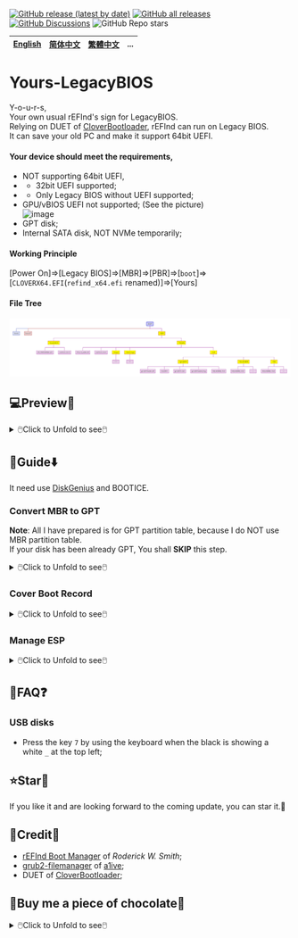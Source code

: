 [![GitHub release (latest by date)](https://img.shields.io/github/v/release/M-L-P/Yours-LegacyBIOS)](https://github.com/M-L-P/Yours-LegacyBIOS/releases/latest)
[![GitHub all releases](https://img.shields.io/github/downloads/M-L-P/Yours-LegacyBIOS/total)](https://github.com/M-L-P/Yours-LegacyBIOS/releases)
[![GitHub Discussions](https://img.shields.io/github/discussions/M-L-P/Yours-LegacyBIOS)](https://github.com/M-L-P/Yours-LegacyBIOS/discussions)
![GitHub Repo stars](https://img.shields.io/github/stars/M-L-P/Yours-LegacyBIOS?style=social)

[English](README.md)|[简体中文](自述文件.md)|[繁體中文](繁體中文.md)|...
--|--|--|--

# Yours-LegacyBIOS
Y-o-u-r-s,<br/>
Your own usual rEFInd's sign for LegacyBIOS.<br/>
Relying on DUET of [CloverBootloader](https://github.com/CloverHackyColor/CloverBootloader), rEFInd can run on Legacy BIOS.<br/>
It can save your old PC and make it support 64bit UEFI.
#### Your device should meet the requirements,
- NOT supporting 64bit UEFI,
- - 32bit UEFI supported;
- - Only Legacy BIOS without UEFI supported;
- GPU/vBIOS UEFI not supported; (See the picture)<br/>
![image](https://user-images.githubusercontent.com/69227436/213923710-120c5a02-30ea-4005-b2fe-c8e9adc7b6d7.png)
- GPT disk;
- Internal SATA disk, NOT NVMe temporarily;
#### Working Principle
[Power On]=>[Legacy BIOS]=>[MBR]=>[PBR]=>[`boot`]=>[`CLOVERX64.EFI`(`refind_x64.efi` renamed)]=>[Yours]
#### File Tree
<img src="README/Yours-LegacyBIOS.png">

## 💻️Preview👀

<details>
<summary>🖱️Click to Unfold to see🖱️</summary>

<img src="README/about.duet.png">
</details>

## 🧭Guide⬇️

It need use [DiskGenius](https://www.diskgenius.com/) and BOOTICE.
### Convert MBR to GPT
__Note__: All I have prepared is for GPT partition table, because I do NOT use MBR partition table.<br/>
If your disk has been already GPT, You shall __SKIP__ this step.
<details>
<summary>🖱️Click to Unfold to see🖱️</summary>
https://www.diskgenius.com/manual/convert-partition-table-style.php

![image](https://github.com/M-L-P/Yours-LegacyBIOS/assets/69227436/93246cd8-f616-43c7-a5ac-8ca224ef8fb0)
</details>

### Cover Boot Record

<details>
<summary>🖱️Click to Unfold to see🖱️</summary>

#### Backup EFI files
- Open DiskGenius;
- Copy all files from ESP to somewhere else you would like;
#### Format ESP as FAT32
- Open DiskGenius;
- Format ESP as FAT32(Basic data partition);
- - Or create a FAT32 before the first partition;
#### Cover MBR and PBR
- Open BOOTICE;
- `zip: Boot_Record\MBR.bin` covers MBR of Internal SATA disk;<br/>
  ![mbr](https://github.com/M-L-P/Yours-LegacyBIOS/assets/69227436/af8d8cb4-3e10-48a8-ab06-71a8e69ed3ba)

- `zip: Boot_Record\PBR.bin` covers PBR of that FAT32;<br/>
  ![pbr](https://github.com/M-L-P/Yours-LegacyBIOS/assets/69227436/a2a6f8f1-6b28-48a3-90fc-b7ed140adc86)

#### Turn FAT32 into ESP
- Open DiskGenius;
- [Modify partition parameters](https://www.diskgenius.com/manual/modify-partition-para.php), set the FAT32 as ESP;
- Name it `EFI system partition`(See the picture)<br/>
<img src="https://github.com/M-L-P/Yours-LegacyBIOS/assets/69227436/2fb6df69-e8be-4b67-b00f-ebde03fa0538">
</details>

### Manage ESP

<details>
<summary>🖱️Click to Unfold to see🖱️</summary>

#### Restore EFI files
- Restore EFI files from your backup into ESP.

#### Copy Yours in ESP
- Copy the file `zip: boot` into `ESP: \`;
- Copy the folder `zip: EFI\CLOVER` into `ESP: \EFI`;
- Copy the folder `zip: EFI\Yours` into `ESP: \EFI`;

#### For Hackintosh
If you want,
- graphical interface is going to be not interrupted by codes;
- CloverBootloader does not conflict with Yours;

You need to perform the following steps.
<details>
<summary>🖱️Click to Unfold to see🖱️</summary>

#### For OpenCore
- Set `LauncherOption=System` by editing `config.plist`;
- Cut your EFI files into `ESP: \EFI\Yours\efi\OC`;
- Edit `refind.conf` to enable `include /EFI/Yours/Settings/menuentry/examples/OpenCore.conf` with `#` deleted;

#### For CloverBootloader
- Cut your EFI files into `ESP: \EFI\Yours\efi\CLOVER`;
- Edit `refind.conf` to enable `include /EFI/Yours/Settings/menuentry/examples/CLOVER.conf` with `#` deleted;

</details>

</details>

## 📝FAQ❓️
### USB disks
- Press the key `7` by using the keyboard when the black is showing a white `_` at the top left;

## ⭐Star🌟
If you like it and are looking forward to the coming update, you can star it.💫

## 🎉Credit🎊
- [rEFInd Boot Manager](http://www.rodsbooks.com/refind/) of *Roderick W. Smith*;
- [grub2-filemanager](https://github.com/a1ive/grub2-filemanager) of [a1ive](https://github.com/a1ive);
- DUET of [CloverBootloader](https://github.com/CloverHackyColor/CloverBootloader);

## 🧁Buy me a piece of chocolate🍫
<details>
<summary>🖱️Click to Unfold to see🖱️</summary>
I have no father; No man celebrates my birthday; No man buys me a cake🎂.<br/>
If you are willing, please treat me to a piece of chocolate🍫.<br/>
I need chocolate🍫 to help me release endorphins and dopamine to get rid of pain.<br/>
I would be very grateful to you, fairy lady🧚 or handsome knight🦸‍♂️.<br/>
<img src="https://github.com/M-L-P/Yours/assets/69227436/f094f056-9420-4dd5-beec-4ccecff20a1e" width="300px"><br/>
<img src="https://github.com/M-L-P/Yours/assets/69227436/8608e193-3c4d-4926-8171-7944e881d95f" width="300px">

[The List of Fairy Lady🧚 or Handsome kKnight🦸‍♂️](https://github.com/M-L-P/.github/blob/main/list/README.md)
</details>